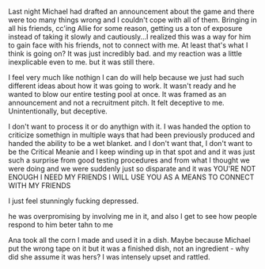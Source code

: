 Last night Michael had drafted an announcement about the game and there were too many things wrong and I couldn't cope with all of them. Bringing in all his friends, cc'ing Allie for some reason, getting us a ton of exposure instead of taking it slowly and cautiously...I realized this was a way for him to gain face with his friends, not to connect with me. At least that's what I think is going on? It was just incredibly bad. and my reaction was a little inexplicable even to me. but it was still there. 

I feel very much like nothign I can do will help because we just had such different ideas about how it was going to work. It wasn't ready and he wanted to blow our entire testing pool at once. It was framed as an announcement and not a recruitment pitch. It felt deceptive to me. Unintentionally, but deceptive. 

I don't want to process it or do anythign with it. I was handed the option to criticize somethign in multiple ways that had been previously produced and handed the ability to be a wet blanket. and I don't want that, I don't want to be the Critical Meanie and I keep winding up in that spot and and it was just such a surprise from good testing procedures and from what I thought we were doing and we were suddenly just so disparate and it was YOU'RE NOT ENOUGH I NEED MY FRIENDS I WILL USE YOU AS A MEANS TO CONNECT WITH MY FRIENDS

I just feel stunningly fucking depressed. 

he was overpromising by involving me in it, and also I get to see how people respond to him beter tahn to me

Ana took all the corn I made and used it in a dish. Maybe because Michael put the wrong tape on it but it was a finished dish, not an ingredient - why did she assume it was hers? I was intensely upset and rattled.